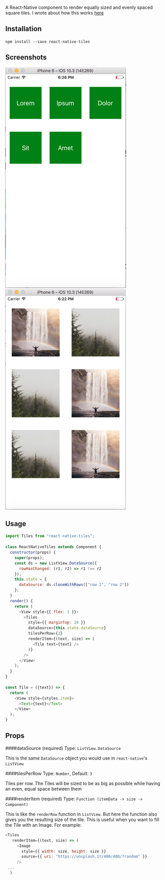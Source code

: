 A React-Native component to render equally sized and evenly spaced square tiles.
I wrote about how this works [here](https://medium.com/@emilios1995/implementing-a-tile-view-in-react-native-a-la-ios-12f94c084f4b)


## Installation
`npm install --save react-native-tiles`

## Screenshots

![text](./screenshots/text.png)
![images](./screenshots/images.png)

## Usage

```js
import Tiles from "react-native-tiles";

class ReactNativeTiles extends Component {
  constructor(props) {
    super(props);
    const ds = new ListView.DataSource({
      rowHasChanged: (r1, r2) => r1 !== r2
    });
    this.state = {
      dataSource: ds.cloneWithRows(["row 1", "row 2"])
    };
  }
  render() {
    return (
      <View style={{ flex: 1 }}>
        <Tiles
          style={{ marginTop: 10 }}
          dataSource={this.state.dataSource}
          tilesPerRow={2}
          renderItem={(text, size) => (
            <Tile text={text} />
          )}
        />
      </View>
    );
  }
}

const Tile = ({text}) => {
  return (
    <View style={styles.item}>
      <Text>{text}</Text>
    </View>
  );
}
```

## Props

####dataSource (required)
Type: `ListView.DataSource`

This is the same `DataSource` object you would use in `react-native`'s `ListView`

####tilesPerRow
Type: `Number`,
Default: `3`

Tiles per row. The Tiles will be sized to be as big as possible while having an even, equal space between them 

####renderItem (required)
Type: `Function (itemData -> size -> Component)`

This is like the `renderRow` function in `ListView`. But here the function also gives you the resulting size of the tile. This is useful when you want to fill the Tile with an Image. For example:
```js
<Tiles
   renderItem={(text, size) => (
     <Image
       style={{ width: size, height: size }}
       source={{ uri: "https://unsplash.it/400/400/?random" }}
     />
 ...
  )
```

